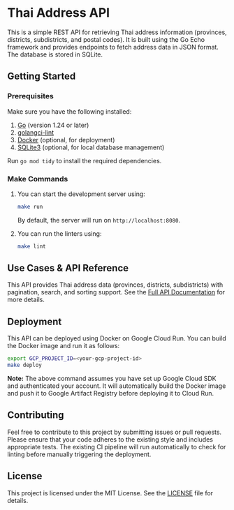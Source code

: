 # Thai Address API

This is a simple REST API for retrieving Thai address information (provinces, districts, subdistricts, and postal codes). It is built using the Go Echo framework and provides endpoints to fetch address data in JSON format. The database is stored in SQLite.

## Getting Started

### Prerequisites

Make sure you have the following installed:

1. [Go](https://go.dev/) (version 1.24 or later)
2. [golangci-lint](https://golangci-lint.run/)
3. [Docker](https://www.docker.com/) (optional, for deployment)
4. [SQLite3](https://sqlite.org/) (optional, for local database management)

Run `go mod tidy` to install the required dependencies.

### Make Commands

1. You can start the development server using:

   ```bash
   make run
   ```

   By default, the server will run on `http://localhost:8080`.

2. You can run the linters using:

   ```bash
   make lint
   ```

## Use Cases & API Reference

This API provides Thai address data (provinces, districts, subdistricts) with pagination, search, and sorting support. See the [Full API Documentation](docs/api_reference.md) for more details.

## Deployment

This API can be deployed using Docker on Google Cloud Run. You can build the Docker image and run it as follows:

```bash
export GCP_PROJECT_ID=<your-gcp-project-id>
make deploy
```

**Note:** The above command assumes you have set up Google Cloud SDK and authenticated your account. It will automatically build the Docker image and push it to Google Artifact Registry before deploying it to Cloud Run.

## Contributing

Feel free to contribute to this project by submitting issues or pull requests. Please ensure that your code adheres to the existing style and includes appropriate tests. The existing CI pipeline will run automatically to check for linting before manually triggering the deployment.

## License

This project is licensed under the MIT License. See the [LICENSE](LICENSE) file for details.
